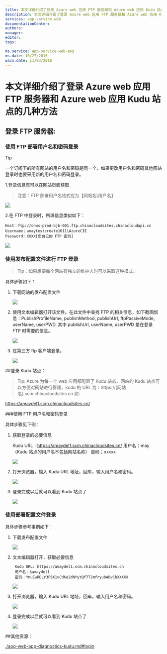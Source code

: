 ```yaml
---
title: 本文详细介绍了登录 Azure web 应用 FTP 服务器和 Azure web 应用 Kudu 站点的几种方法
description: 本文详细介绍了登录 Azure web 应用 FTP 服务器和 Azure web 应用 Kudu 站点的几种方法。
services: app-service-web
documentationCenter: 
authors: 
manager: 
editor: 
tags: 

ms.service: app-service-web-aog
ms.date: 10/27/2016
wacn.date: 11/03/2016
---
```


# 本文详细介绍了登录 Azure web 应用 FTP 服务器和 Azure web 应用 Kudu 站点的几种方法

## 登录 FTP 服务器:

### 使用 FTP 部署用户名和密码登录

>[!TIP]
> 一个订阅下的所有网站的用户名和密码是同一个，如果更改用户名和密码其他网站登录时也要采用新的用户名和密码登录。

1.登录信息您可以在网站页面获取

>注意：FTP 部署用户名格式应为【网站名\用户名】

![](./media/aog-web-app-ftp-kudu-login/new-portal.png)

2.在 FTP 中登录时，所填信息类似如下：

    Host：ftp://cnws-prod-bjb-001.ftp.chinacloudsites.chinacloudapi.cn
    Username；amaytestcreate1011\AzureCIE
    Password：XXXX[您自己的 FTP 密码]
  ![](./media/aog-web-app-ftp-kudu-login/ftp-login.png)

### 使用发布配置文件进行 FTP 登录

>Tip：如果想要每个网站有独立的维护人时可以采取这种模式。

具体步骤如下：

1. 下载网站的发布配置文件

    ![](./media/aog-web-app-ftp-kudu-login/publish-settings.png)

2. 使用文本编辑器打开该文件。在此文件中查找 FTP 的相关信息，如下截图信息：PublishProfileName, publishMethod, publishUrl, ftpPassiveMode, userName, userPWD.
其中 publishUrl, userName, userPWD 是在登录 FTP 时需要的信息。

    ![](./media/aog-web-app-ftp-kudu-login/publish-settings-content.png)

3. 在第三方 ftp 客户端登录。

    ![](./media/aog-web-app-ftp-kudu-login/ftp-login-how.png)

##登录 Kudu 站点：

>Tip:  Azure 为每一个 web 应用都配置了 Kudu 站点，网站的 Kudu 站点可以方便对网站进行管理，kudu 的 URL 为：https://[网站名].scm.chinacloudsites.cn 如:

https://amaydel1.scm.chinacloudsites.cn/ 

###使用 FTP 用户名和密码登录

具体步骤见下例：

1. 获取登录的必要信息

    Kudu URL：https://amaydel1.scm.chinacloudsites.cn/
    用户名：may （Kudu 站点的用户名不包括网站名称）
    密码；xxxxx

    ![](./media/aog-web-app-ftp-kudu-login/publish-settings.png)

2. 打开浏览器，输入 Kudu URL 地址，回车，输入用户名和密码。

    ![](./media/aog-web-app-ftp-kudu-login/kudu-login.png)

3. 登录完成以后就可以看到 Kudu 站点了

    ![](./media/aog-web-app-ftp-kudu-login/kudu-page.png)

### 使用部署配置文件登录

具体步骤参考事例如下：

1. 下载发布配置文件

    ![](./media/aog-web-app-ftp-kudu-login/publish-settings.png)

2. 文本编辑器打开，获取必要信息

        Kudu URL: https://amaydel1.scm.chinacloudsites.cn 
        用户名：$amaydel1
        密码：YnuEwRDLr3P6X1vCdKe2dNYyYQf7TJmfryubADvCbXXXXX

    ![](./media/aog-web-app-ftp-kudu-login/publish-settings-content.png)

3. 打开浏览器，输入 Kudu URL 地址，回车，输入用户名和密码。

    ![](./media/aog-web-app-ftp-kudu-login/kudu-login.png)

4. 登录完成以后就可以看到 Kudu 站点了

    ![](./media/aog-web-app-ftp-kudu-login/kudu-page.png)

##其他资源： 

[./aog-web-app-diagnostics-kudu.md#login ](./aog-web-app-diagnostics-kudu.md#login )